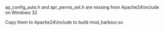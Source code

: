 ap_config_auto.h and apr_perms_set.h are missing from Apache24\include on Windows 32

Copy them to Apache24\include to build mod_harbour.so
